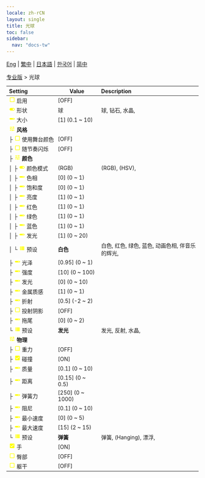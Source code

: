 ```yaml
---
locale: zh-rCN
layout: single
title: 光球
toc: false
sidebar:
  nav: "docs-tw"
---
```

[Eng](/dancexr/menu/2025.4/actor/light_ball) | [繁中](/tw/dancexr/menu/2025.4/actor/light_ball) | [日本語](/jp/dancexr/menu/2025.4/actor/light_ball) | [한국어](/kr/dancexr/menu/2025.4/actor/light_ball) | [简中](/zh/dancexr/menu/2025.4/actor/light_ball)

[专业版](../menu#专业版) > 光球



| Setting | Value | Description |
| :--- | --- | :--- |
|<nobr><img src="/images/icon/ic_check_off.png" alt="check off icon"/> 启用</nobr>| [OFF] | 
|<nobr><img src="/images/icon/ic_toggle_on.png" alt="toggle on icon"/> 形状</nobr>| 球 | 球, 钻石, 水晶, 
|<nobr><img src="/images/icon/ic_slider.png" alt="slider icon"/> 大小</nobr>| [1] (0.1 ~ 10) | 
|<nobr><img src="/images/icon/ic_tune.png" alt="tune icon"/> <b>风格</b></nobr>| | 
|<nobr>├&nbsp;<img src="/images/icon/ic_check_off.png" alt="check off icon"/> 使用舞台颜色</nobr>| [OFF] | 
|<nobr>├&nbsp;<img src="/images/icon/ic_check_off.png" alt="check off icon"/> 随节奏闪烁</nobr>| [OFF] | 
|<nobr>├&nbsp;<img src="/images/icon/ic_tune.png" alt="tune icon"/> <b>颜色</b></nobr>| | 
|<nobr>│&nbsp;├&nbsp;<img src="/images/icon/ic_toggle_on.png" alt="toggle on icon"/> 颜色模式</nobr>| (RGB) | (RGB), (HSV), 
|<nobr>│&nbsp;├&nbsp;<img src="/images/icon/ic_slider.png" alt="slider icon"/> 色相</nobr>| [0] (0 ~ 1) | 
|<nobr>│&nbsp;├&nbsp;<img src="/images/icon/ic_slider.png" alt="slider icon"/> 饱和度</nobr>| [0] (0 ~ 1) | 
|<nobr>│&nbsp;├&nbsp;<img src="/images/icon/ic_slider.png" alt="slider icon"/> 亮度</nobr>| [1] (0 ~ 1) | 
|<nobr>│&nbsp;├&nbsp;<img src="/images/icon/ic_slider.png" alt="slider icon"/> 红色</nobr>| [1] (0 ~ 1) | 
|<nobr>│&nbsp;├&nbsp;<img src="/images/icon/ic_slider.png" alt="slider icon"/> 绿色</nobr>| [1] (0 ~ 1) | 
|<nobr>│&nbsp;├&nbsp;<img src="/images/icon/ic_slider.png" alt="slider icon"/> 蓝色</nobr>| [1] (0 ~ 1) | 
|<nobr>│&nbsp;├&nbsp;<img src="/images/icon/ic_slider.png" alt="slider icon"/> 发光</nobr>| [1] (0 ~ 20) | 
|<nobr>│&nbsp;└&nbsp;<img src="/images/icon/ic_list.png" alt="list icon"/> 预设</nobr>| **白色** | 白色, 红色, 绿色, 蓝色, 动画色相, 伴音乐的辉光,  |
|<nobr>├&nbsp;<img src="/images/icon/ic_slider.png" alt="slider icon"/> 光泽</nobr>| [0.95] (0 ~ 1) | 
|<nobr>├&nbsp;<img src="/images/icon/ic_slider.png" alt="slider icon"/> 强度</nobr>| [10] (0 ~ 100) | 
|<nobr>├&nbsp;<img src="/images/icon/ic_slider.png" alt="slider icon"/> 发光</nobr>| [0] (0 ~ 10) | 
|<nobr>├&nbsp;<img src="/images/icon/ic_slider.png" alt="slider icon"/> 金属质感</nobr>| [1] (0 ~ 1) | 
|<nobr>├&nbsp;<img src="/images/icon/ic_slider.png" alt="slider icon"/> 折射</nobr>| [0.5] (-2 ~ 2) | 
|<nobr>├&nbsp;<img src="/images/icon/ic_check_off.png" alt="check off icon"/> 投射阴影</nobr>| [OFF] | 
|<nobr>├&nbsp;<img src="/images/icon/ic_slider.png" alt="slider icon"/> 拖尾</nobr>| [0] (0 ~ 2) | 
|<nobr>└&nbsp;<img src="/images/icon/ic_list.png" alt="list icon"/> 预设</nobr>| **发光** | 发光, 反射, 水晶,  |
|<nobr><img src="/images/icon/ic_tune.png" alt="tune icon"/> <b>物理</b></nobr>| | 
|<nobr>├&nbsp;<img src="/images/icon/ic_check_off.png" alt="check off icon"/> 重力</nobr>| [OFF] | 
|<nobr>├&nbsp;<img src="/images/icon/ic_check_on.png" alt="check on icon"/> 碰撞</nobr>| [ON] | 
|<nobr>├&nbsp;<img src="/images/icon/ic_slider.png" alt="slider icon"/> 质量</nobr>| [0.1] (0 ~ 10) | 
|<nobr>├&nbsp;<img src="/images/icon/ic_slider.png" alt="slider icon"/> 距离</nobr>| [0.15] (0 ~ 0.5) | 
|<nobr>├&nbsp;<img src="/images/icon/ic_slider.png" alt="slider icon"/> 弹簧力</nobr>| [250] (0 ~ 1000) | 
|<nobr>├&nbsp;<img src="/images/icon/ic_slider.png" alt="slider icon"/> 阻尼</nobr>| [0.1] (0 ~ 10) | 
|<nobr>├&nbsp;<img src="/images/icon/ic_slider.png" alt="slider icon"/> 最小速度</nobr>| [0] (0 ~ 5) | 
|<nobr>├&nbsp;<img src="/images/icon/ic_slider.png" alt="slider icon"/> 最大速度</nobr>| [15] (2 ~ 15) | 
|<nobr>└&nbsp;<img src="/images/icon/ic_list.png" alt="list icon"/> 预设</nobr>| **弹簧** | 弹簧, (Hanging), 漂浮,  |
|<nobr><img src="/images/icon/ic_check_on.png" alt="check on icon"/> 手</nobr>| [ON] | 
|<nobr><img src="/images/icon/ic_check_off.png" alt="check off icon"/> 臀部</nobr>| [OFF] | 
|<nobr><img src="/images/icon/ic_check_off.png" alt="check off icon"/> 躯干</nobr>| [OFF] | 
